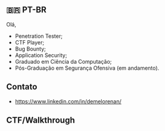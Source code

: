 ## 🇧🇷 PT-BR

Olá,

- Penetration Tester;
- CTF Player;
- Bug Bounty;
- Application Security;
- Graduado em Ciência da Computação;
- Pós-Graduação em Segurança Ofensiva (em andamento).

## Contato
- https://www.linkedin.com/in/demelorenan/

## CTF/Walkthrough
 <script src="https://tryhackme.com/badge/1692458"></script>
